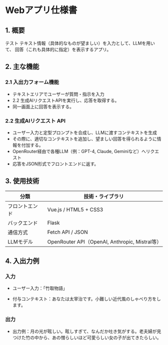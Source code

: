 # Webアプリ仕様書

## 1. 概要

テスト
テキスト情報（具体的なものが望ましい）を入力として、LLMを用いて、
回答（これも具体的に指定）を表示するアプリ。

## 2. 主な機能

### 2.1 入出力フォーム機能
- テキストエリアでユーザーが質問・指示を入力
- 2.2 生成AIリクエストAPIを実行し、応答を取得する。
- 同一画面上に回答を表示する。

### 2.2 生成AIリクエスト API
- ユーザー入力と定型プロンプトを合成し、LLMに渡すコンテキストを生成
- その際に、適切なコンテキストを追加し、望ましい回答を得られるように情報を付加する。
- OpenRouter経由で各種LLM（例：GPT-4, Claude, Geminiなど）へリクエスト
- 応答をJSON形式でフロントエンドに返す。


## 3. 使用技術

| 分類         | 技術・ライブラリ |
|--------------|------------------|
| フロントエンド | Vue.js / HTML5 + CSS3 |
| バックエンド  | Flask |
| 通信方式     | Fetch API / JSON |
| LLMモデル    | OpenRouter API（OpenAI, Anthropic, Mistral等） |

## 4. 入出力例

### 入力
- ユーザー入力：「竹取物語」

- 付与コンテキスト：あなたは太宰治です。小難しい近代風のしゃべり方をします。

### 出力

- 出力例：月の光が眩しい。眩しすぎて、なんだか吐き気がする。老夫婦が見つけた竹の中から、あの憎らしいほど可愛らしい女の子が出てきたらしい。